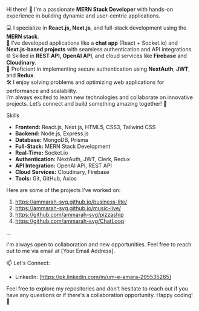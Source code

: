 Hi there! 👋 I'm a passionate **MERN Stack Developer** with hands-on experience in building dynamic and user-centric applications.

💻 I specialize in **React.js, Next.js**, and full-stack development using the **MERN stack**.<br>
🚀 I’ve developed applications like a **chat app** (React + Socket.io) and **Next.js-based projects** with seamless authentication and API integrations.<br>
🌐 Skilled in **REST API, OpenAI API**, and cloud services like **Firebase** and **Cloudinary**.<br>
🔐 Proficient in implementing secure authentication using **NextAuth**, **JWT**, and **Redux**.<br>
🛠️ I enjoy solving problems and optimizing web applications for performance and scalability.<br>
I’m always excited to learn new technologies and collaborate on innovative projects. Let’s connect and build something amazing together! 🌟<br>

 Skills
- **Frontend:** React.js, Next.js, HTML5, CSS3, Tailwind CSS <br>
- **Backend:** Node.js, Express.js <br>
- **Database:** MongoDB, Prisma<br>
- **Full-Stack:** MERN Stack Development<br>
- **Real-Time:** Socket.io<br>
- **Authentication:** NextAuth, JWT, Clerk, Redux<br>
- **API Integration:** OpenAI API, REST API<br>
- **Cloud Services:** Cloudinary, Firebase<br>
- **Tools:** Git, GitHub, Axios<br>

Here are some of the projects I've worked on:

1. https://ammarah-svg.github.io/business-lite/ 
2. https://ammarah-svg.github.io/music-live/
4. https://github.com/ammarah-svg/pizzaship
5. https://github.com/ammarah-svg/ChatLoop

...

I'm always open to collaboration and new opportunities. Feel free to reach out to me via email at [Your Email Address].

📫 Let's Connect:
- LinkedIn: [https://pk.linkedin.com/in/um-e-amara-295535265]

Feel free to explore my repositories and don't hesitate to reach out if you have any questions or if there's a collaboration opportunity. Happy coding! 🚀
